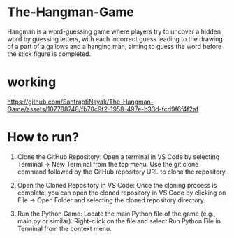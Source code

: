# The-Hangman-Game
Hangman is a word-guessing game where players try to uncover a hidden word by guessing letters, with each incorrect guess leading to the drawing of a part of a gallows and a hanging man, aiming to guess the word before the stick figure is completed.

# working

https://github.com/SantraptiNayak/The-Hangman-Game/assets/107788748/fb70c9f2-1958-497e-b33d-fcd9f6f4f2af


# How to run?

1. Clone the GitHub Repository: Open a terminal in VS Code by selecting Terminal -> New Terminal from the top menu. Use the git clone command followed by the GitHub repository URL to clone the repository.

2. Open the Cloned Repository in VS Code: Once the cloning process is complete, you can open the cloned repository in VS Code by clicking on File -> Open Folder and selecting the cloned repository directory.

3. Run the Python Game: Locate the main Python file of the game (e.g., main.py or similar). Right-click on the file and select Run Python File in Terminal from the context menu.


